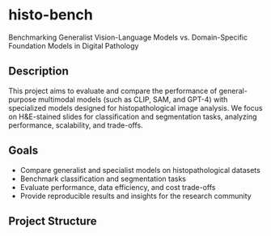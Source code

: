 # histo-bench

Benchmarking Generalist Vision-Language Models vs. Domain-Specific Foundation Models in Digital Pathology

## Description

This project aims to evaluate and compare the performance of general-purpose multimodal models (such as CLIP, SAM, and GPT-4) with specialized models designed for histopathological image analysis. We focus on H&E-stained slides for classification and segmentation tasks, analyzing performance, scalability, and trade-offs.

## Goals

- Compare generalist and specialist models on histopathological datasets
- Benchmark classification and segmentation tasks
- Evaluate performance, data efficiency, and cost trade-offs
- Provide reproducible results and insights for the research community

## Project Structure

